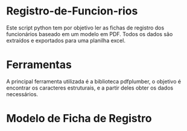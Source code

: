 # Registro-de-Funcion-rios
Este script python tem por objetivo ler as fichas de registro dos funcionários baseado em um modelo em PDF. Todos os dados são extraídos e exportados para uma planilha excel.

# Ferramentas
A principal ferramenta utilizada é a biblioteca pdfplumber, o objetivo é encontrar os caracteres estruturais, e a partir deles obter os dados necessários.

# Modelo de Ficha de Registro
